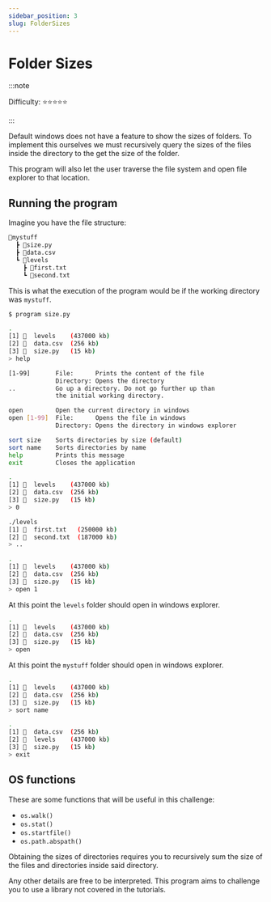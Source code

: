 ```yaml
---
sidebar_position: 3
slug: FolderSizes
---
```


# Folder Sizes

:::note

Difficulty: ⭐⭐⭐⭐⭐

:::

Default windows does not have a feature to show the sizes of folders. To implement this ourselves we must recursively query the sizes of the files inside the directory to the get the size of the folder.

This program will also let the user traverse the file system and open file explorer to that location.

## Running the program

Imagine you have the file structure:

```txt
📂mystuff
  ┣ 📜size.py
  ┣ 📜data.csv
  ┗ 📂levels
    ┣ 📜first.txt
    ┗ 📜second.txt
```

This is what the execution of the program would be if the working directory was `mystuff`.

```bash
$ program size.py
```

```bash
.
[1] 📂  levels    (437000 kb)
[2] 📜  data.csv  (256 kb)
[3] 📜  size.py   (15 kb)
> help

[1-99]       File:      Prints the content of the file
             Directory: Opens the directory
..           Go up a directory. Do not go further up than
             the initial working directory.

open         Open the current directory in windows
open [1-99]  File:      Opens the file in windows
             Directory: Opens the directory in windows explorer

sort size    Sorts directories by size (default)
sort name    Sorts directories by name
help         Prints this message
exit         Closes the application

.
[1] 📂  levels    (437000 kb)
[2] 📜  data.csv  (256 kb)
[3] 📜  size.py   (15 kb)
> 0

./levels
[1] 📜  first.txt   (250000 kb)
[2] 📜  second.txt  (187000 kb)
> ..

.
[1] 📂  levels    (437000 kb)
[2] 📜  data.csv  (256 kb)
[3] 📜  size.py   (15 kb)
> open 1

```

At this point the `levels` folder should open in windows explorer.

```bash
.
[1] 📂  levels    (437000 kb)
[2] 📜  data.csv  (256 kb)
[3] 📜  size.py   (15 kb)
> open

```

At this point the `mystuff` folder should open in windows explorer.

```bash
.
[1] 📂  levels    (437000 kb)
[2] 📜  data.csv  (256 kb)
[3] 📜  size.py   (15 kb)
> sort name

.
[1] 📜  data.csv  (256 kb)
[2] 📂  levels    (437000 kb)
[3] 📜  size.py   (15 kb)
> exit

```

## OS functions

These are some functions that will be useful in this challenge:

- `os.walk()`
- `os.stat()`
- `os.startfile()`
- `os.path.abspath()`

Obtaining the sizes of directories requires you to recursively sum the size of the files and directories inside said directory.

Any other details are free to be interpreted. This program aims to challenge you to use a library not covered in the tutorials.
